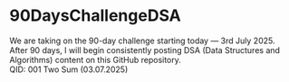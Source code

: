 # 90DaysChallengeDSA
We are taking on the 90-day challenge starting today — 3rd July 2025. After 90 days, I will begin consistently posting DSA (Data Structures and Algorithms) content on this GitHub repository.
<br> QID: 001 Two Sum (03.07.2025)
